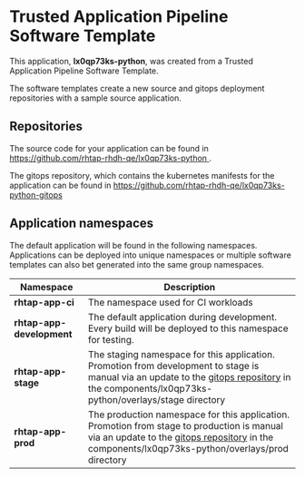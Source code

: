 # Trusted Application Pipeline Software Template

This application, **lx0qp73ks-python**, was created from a Trusted Application Pipeline Software Template.

The software templates create a new source and gitops deployment repositories with a sample source application. 

## Repositories

The source code for your application can be found in [https://github.com/rhtap-rhdh-qe/lx0qp73ks-python ](https://github.com/rhtap-rhdh-qe/lx0qp73ks-python ).
 
The gitops repository, which contains the kubernetes manifests for the application can be found in 
[https://github.com/rhtap-rhdh-qe/lx0qp73ks-python-gitops ](https://github.com/rhtap-rhdh-qe/lx0qp73ks-python-gitops ) 

## Application namespaces 

The default application will be found in the following namespaces. Applications can be deployed into unique namespaces or multiple software templates can also bet generated into the same group namespaces.  

|  Namespace   |  Description   |  
| -------- | -------- |
| **rhtap-app-ci** | The namespace used for CI workloads |
| **rhtap-app-development** | The default application during development. Every build will be deployed to this namespace for testing. |
| **rhtap-app-stage** | The staging namespace for this application. Promotion from development to stage is manual via an update to the [gitops repository](https://github.com/rhtap-rhdh-qe/lx0qp73ks-python-gitops ) in the components/lx0qp73ks-python/overlays/stage directory |
| **rhtap-app-prod** | The production namespace for this application. Promotion from stage to production is manual via an update to the [gitops repository](https://github.com/rhtap-rhdh-qe/lx0qp73ks-python-gitops ) in the components/lx0qp73ks-python/overlays/prod directory |